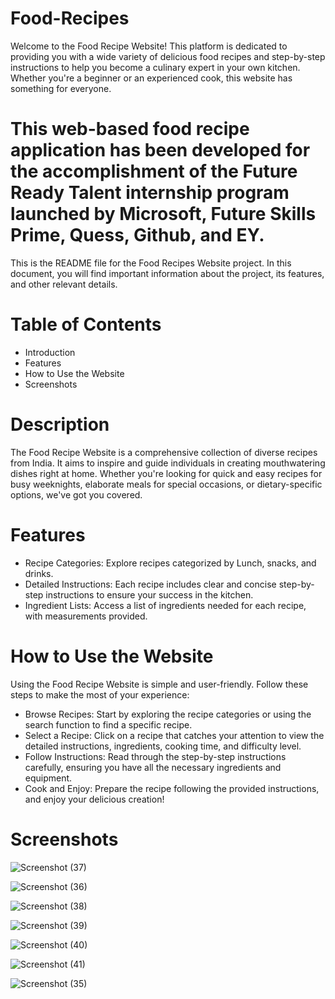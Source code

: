 # Food-Recipes
Welcome to the Food Recipe Website! This platform is dedicated to providing you with a wide variety of delicious food recipes and step-by-step instructions to help you become a culinary expert in your own kitchen. Whether you're a beginner or an experienced cook, this website has something for everyone.

# This web-based food recipe application has been developed for the accomplishment of the Future Ready Talent internship program launched by Microsoft, Future Skills Prime, Quess, Github, and EY.


This is the README file for the Food Recipes Website project. In this document, you will find important information about the project, its features, and other relevant details.

# Table of Contents
- Introduction
- Features
- How to Use the Website
- Screenshots

# Description
The Food Recipe Website is a comprehensive collection of diverse recipes from India. It aims to inspire and guide individuals in creating mouthwatering dishes right at home. Whether you're looking for quick and easy recipes for busy weeknights, elaborate meals for special occasions, or dietary-specific options, we've got you covered.

# Features
- Recipe Categories: Explore recipes categorized by Lunch, snacks, and drinks.
- Detailed Instructions: Each recipe includes clear and concise step-by-step instructions to ensure your success in the kitchen.
- Ingredient Lists: Access a list of ingredients needed for each recipe, with measurements provided.

# How to Use the Website
Using the Food Recipe Website is simple and user-friendly. Follow these steps to make the most of your experience:
- Browse Recipes: Start by exploring the recipe categories or using the search function to find a specific recipe.
- Select a Recipe: Click on a recipe that catches your attention to view the detailed instructions, ingredients, cooking time, and difficulty level.
- Follow Instructions: Read through the step-by-step instructions carefully, ensuring you have all the necessary ingredients and equipment.
- Cook and Enjoy: Prepare the recipe following the provided instructions, and enjoy your delicious creation!


# Screenshots
![Screenshot (37)](https://github.com/20A31A0512/Food-Recipes/assets/109909104/bde5bb46-1f31-4b15-b0b3-18d131541b32)


![Screenshot (36)](https://github.com/20A31A0512/Food-Recipes/assets/109909104/31e1d30a-f9b9-4915-9d02-9149a901b95a)


![Screenshot (38)](https://github.com/20A31A0512/Food-Recipes/assets/109909104/f8db3ca8-9c5a-4274-b2df-14ad73eb096c)


![Screenshot (39)](https://github.com/20A31A0512/Food-Recipes/assets/109909104/db2d2a19-6e99-48f5-8225-8ce843af44dd)


![Screenshot (40)](https://github.com/20A31A0512/Food-Recipes/assets/109909104/e0b20231-7552-4f7b-9408-11a092462c80)


![Screenshot (41)](https://github.com/20A31A0512/Food-Recipes/assets/109909104/05813842-7b7d-417a-b8a5-38cc990347a9)


![Screenshot (35)](https://github.com/20A31A0512/Food-Recipes/assets/109909104/61235a06-3485-4e10-887a-a640ed9fa276)
